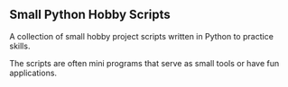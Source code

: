 ## Small Python Hobby Scripts

A collection of small hobby project scripts written in Python to practice skills. 

The scripts are often mini programs that serve as small tools or have fun applications.
